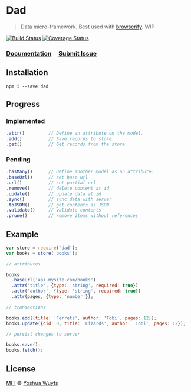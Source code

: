 # Dad
> Data micro-framework. Best used with [browserify](https://github.com/substack/node-browserify). WIP

[![Build Status](https://travis-ci.org/yoshuawuyts/dad.svg)](https://travis-ci.org/yoshuawuyts/dad)
[![Coverage Status](https://coveralls.io/repos/yoshuawuyts/dad/badge.png)](https://coveralls.io/r/yoshuawuyts/dad)
### [Documentation](https://github.com/yoshuawuyts/dad/tree/master/docs/methods.md) &nbsp;&nbsp;&nbsp; [Submit Issue](https://github.com/yoshuawuyts/dad/issues)

## Installation
````
npm i --save dad
````

## Progress
### Implemented
````js
.attr()         // Define an attribute on the model.
.add()          // Save records to store.
.get()          // Get records from the store.
````

### Pending
````js
.hasMany()      // Define another model as an attribute.
.baseUrl()      // set base url
.url()          // set partial url
.remove()       // delete content at id
.update()       // update data at id
.sync()         // sync data with server
.toJSON()       // get contents as JSON
.validate()     // validate contents
.prune()        // remove items without references
````

## Example
````js
var store = require('dad');
var books = store('books');

// attributes

books
  .baseUrl('api.mysite.com/books')
  .attr('title', {type: 'string', required: true})
  .attr('author', {type: 'string', required: true})
  .attr(pages, {type: 'number'});

// transactions

books.add({title: 'Ferrets', author: 'Tobi', pages: 12});
books.update({cid: 0, title: 'Lizards', author: 'Tobi', pages: 12});

// persist changes to server

books.save();
books.fetch();
````

## License
[MIT](https://tldrlegal.com/license/mit-license) © [Yoshua Wuyts](yoshuawuyts.com)
